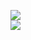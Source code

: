 [![](https://img.shields.io/badge/Made%20With-Github%20Spray-lightgrey.svg?style=for-the-badge&logo=github)](https://github.com/Annihil/github-spray#29498)  
[![](https://i.imgur.com/2DrTn0Z.gif)](https://github.com/Annihil/github-spray)